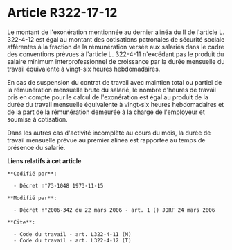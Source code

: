 # Article R322-17-12

Le montant de l'exonération mentionnée au dernier alinéa du II de l'article L. 322-4-12 est égal au montant des cotisations
patronales de sécurité sociale afférentes à la fraction de la rémunération versée aux salariés dans le cadre des conventions
prévues à l'article L. 322-4-11 n'excédant pas le produit du salaire minimum interprofessionnel de croissance par la durée
mensuelle du travail équivalente à vingt-six heures hebdomadaires.

En cas de suspension du contrat de travail avec maintien total ou partiel de la rémunération mensuelle brute du salarié, le
nombre d'heures de travail pris en compte pour le calcul de l'exonération est égal au produit de la durée du travail
mensuelle équivalente à vingt-six heures hebdomadaires et de la part de la rémunération demeurée à la charge de l'employeur
et soumise à cotisation.

Dans les autres cas d'activité incomplète au cours du mois, la durée de travail mensuelle prévue au premier alinéa est
rapportée au temps de présence du salarié.

**Liens relatifs à cet article**

	**Codifié par**:

	  - Décret n°73-1048 1973-11-15

	**Modifié par**:

	  - Décret n°2006-342 du 22 mars 2006 - art. 1 () JORF 24 mars 2006

	**Cite**:

	  - Code du travail - art. L322-4-11 (M)
	  - Code du travail - art. L322-4-12 (T)

